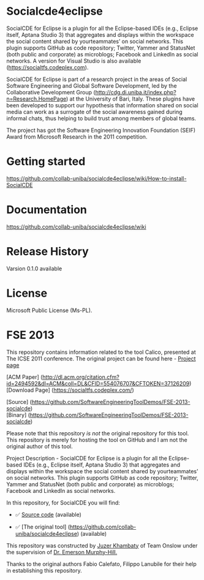 Socialcde4eclipse
=================

SocialCDE for Eclipse is a plugin for all the Eclipse-based IDEs (e.g., Eclipse itself, Aptana Studio 3) that aggregates and displays within the workspace the social content shared by yourteammates’ on social networks.
This plugin supports GitHub as code repository; Twitter, Yammer and StatusNet (both public and corporate) as microblogs; Facebook and LinkedIn as social networks. 
A version for Visual Studio is also available (https://socialtfs.codeplex.com).

SocialCDE for Eclipse is part of a research project in the areas of Social Software Engineering and Global Software Development, led by the Collaborative Development Group (http://cdg.di.uniba.it/index.php?n=Research.HomePage) at the University of Bari, Italy. These plugins have been developed to support our hypothesis that information shared on social media can work as a surrogate of the social awareness gained during informal chats, thus helping to build trust among members of global teams.

The project has got the Software Engineering Innovation Foundation (SEIF) Award from Microsoft Research in the 2011 competition.

# Getting started
 https://github.com/collab-uniba/socialcde4eclipse/wiki/How-to-install-SocialCDE
# Documentation
https://github.com/collab-uniba/socialcde4eclipse/wiki
# Release History
Varsion 0.1.0 available
# License
Microsoft Public License (Ms-PL).


<h1>FSE 2013</h1>

This repository contains information related to the tool Calico, presented at The ICSE 2011 conference. The original project can be found here - <a href="https://socialtfs.codeplex.com">Project page</a>

[ACM Paper] (http://dl.acm.org/citation.cfm?id=2494592&dl=ACM&coll=DL&CFID=554076707&CFTOKEN=37126209) <br/>
[Download Page] (https://socialtfs.codeplex.com/) <br/>

[Source] (https://github.com/SoftwareEngineeringToolDemos/FSE-2013-socialcde) <br/>
[Binary] (https://github.com/SoftwareEngineeringToolDemos/FSE-2013-socialcde) <br/>

Please note that this repository <i>is not</i> the original repository for this tool. This repository is merely for hosting the tool on GitHub and I am not the original author of this tool.

Project Description - 
SocialCDE for Eclipse is a plugin for all the Eclipse-based IDEs (e.g., Eclipse itself, Aptana Studio 3) that aggregates and displays within the workspace the social content shared by yourteammates’ on social networks.
This plugin supports GitHub as code repository; Twitter, Yammer and StatusNet (both public and corporate) as microblogs; Facebook and LinkedIn as social networks. 

In this repository, for SocialCDE you will find:

* :white_check_mark: [Source code](https://github.com/collab-uniba/socialcde4eclipse) (available)

* :white_check_mark: [The original tool] (https://github.com/collab-uniba/socialcde4eclipse) (available)


This repository was constructed by <a href="https://github.com/juzer10">Juzer Khambaty</a> of Team Onslow under the supervision of <a href="https://github.com/CaptainEmerson">Dr. Emerson Murphy-Hill.</a>

Thanks to the original authors 	Fabio Calefato,	Filippo Lanubile for their help in establishing this repository.
